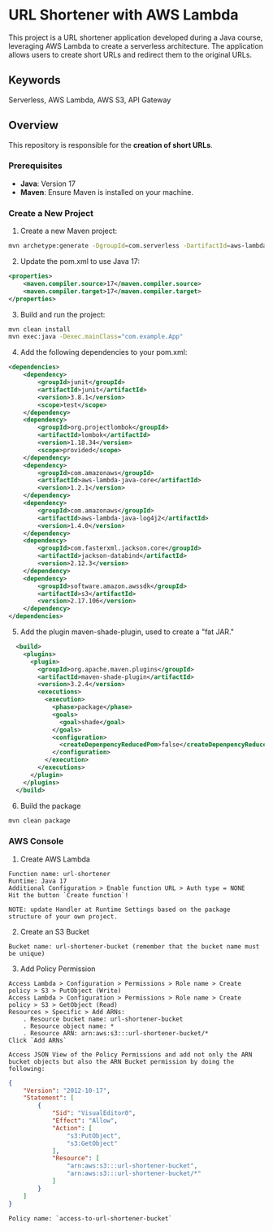 # URL Shortener with AWS Lambda

This project is a URL shortener application developed during a Java course, leveraging AWS Lambda to create a serverless architecture. The application allows users to create short URLs and redirect them to the original URLs.

## Keywords

Serverless, AWS Lambda, AWS S3, API Gateway

## Overview

This repository is responsible for the **creation of short URLs**.

### Prerequisites

- **Java**: Version 17
- **Maven**: Ensure Maven is installed on your machine.

### Create a New Project

1. Create a new Maven project:

```bash
mvn archetype:generate -DgroupId=com.serverless -DartifactId=aws-lambda-create-short-url -DarchetypeArtifactId=maven-archetype-quickstart -DinteractiveMode=false
```

2. Update the pom.xml to use Java 17:

```xml
<properties>
    <maven.compiler.source>17</maven.compiler.source>
    <maven.compiler.target>17</maven.compiler.target>
</properties>
```

3. Build and run the project:

```bash
mvn clean install
mvn exec:java -Dexec.mainClass="com.example.App"
```

4. Add the following dependencies to your pom.xml:

```xml
<dependencies>
    <dependency>
        <groupId>junit</groupId>
        <artifactId>junit</artifactId>
        <version>3.8.1</version>
        <scope>test</scope>
    </dependency>
    <dependency>
        <groupId>org.projectlombok</groupId>
        <artifactId>lombok</artifactId>
        <version>1.18.34</version>
        <scope>provided</scope>
    </dependency>
    <dependency>
        <groupId>com.amazonaws</groupId>
        <artifactId>aws-lambda-java-core</artifactId>
        <version>1.2.1</version>
    </dependency>
    <dependency>
        <groupId>com.amazonaws</groupId>
        <artifactId>aws-lambda-java-log4j2</artifactId>
        <version>1.4.0</version>
    </dependency>
    <dependency>
        <groupId>com.fasterxml.jackson.core</groupId>
        <artifactId>jackson-databind</artifactId>
        <version>2.12.3</version>
    </dependency>
    <dependency>
        <groupId>software.amazon.awssdk</groupId>
        <artifactId>s3</artifactId>
        <version>2.17.106</version>
    </dependency>
</dependencies>
```

5. Add the plugin maven-shade-plugin, used to create a "fat JAR."

```xml
  <build>
    <plugins>
      <plugin>
        <groupId>org.apache.maven.plugins</groupId>
        <artifactId>maven-shade-plugin</artifactId>
        <version>3.2.4</version>
        <executions>
          <execution>
            <phase>package</phase>
            <goals>
              <goal>shade</goal>
            </goals>
            <configuration>
              <createDepenpencyReducedPom>false</createDepenpencyReducedPom>
            </configuration>
          </execution>
        </executions>
      </plugin>
    </plugins>
  </build>
```

6. Build the package

```bash
mvn clean package
```

### AWS Console

1. Create AWS Lambda

```text
Function name: url-shortener
Runtime: Java 17
Additional Configuration > Enable function URL > Auth type = NONE
Hit the button `Create function`!
```
```text
NOTE: update Handler at Runtime Settings based on the package structure of your own project.
```

2. Create an S3 Bucket

```text
Bucket name: url-shortener-bucket (remember that the bucket name must be unique)
```

3. Add Policy Permission

```text
Access Lambda > Configuration > Permissions > Role name > Create policy > S3 > PutObject (Write)
Access Lambda > Configuration > Permissions > Role name > Create policy > S3 > GetObject (Read)
Resources > Specific > Add ARNs:
	. Resource bucket name: url-shortener-bucket
	. Resource object name: *
	. Resource ARN: arn:aws:s3:::url-shortener-bucket/*
Click `Add ARNs`
```

```text
Access JSON View of the Policy Permissions and add not only the ARN bucket objects but also the ARN Bucket permission by doing the following:
```

```json
{
	"Version": "2012-10-17",
	"Statement": [
		{
			"Sid": "VisualEditor0",
			"Effect": "Allow",
			"Action": [
				"s3:PutObject",
				"s3:GetObject"
			],
			"Resource": [
    			"arn:aws:s3:::url-shortener-bucket",
    			"arn:aws:s3:::url-shortener-bucket/*"
		    ]
		}
	]
}
```

```text
Policy name: `access-to-url-shortener-bucket`
```


